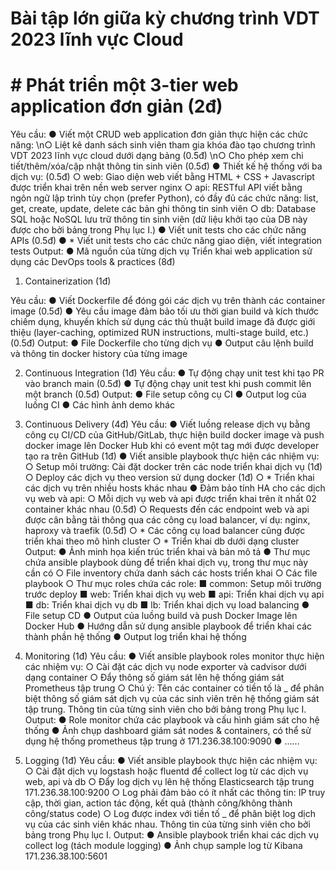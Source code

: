 # Bài tập lớn giữa kỳ chương trình VDT 2023 lĩnh vực Cloud

# # Phát triển một 3-tier web application đơn giản (2đ)

Yêu cầu:
● Viết một CRUD web application đơn giản thực hiện các chức năng:
\n○ Liệt kê danh sách sinh viên tham gia khóa đào tạo chương trình VDT 2023 lĩnh
vực cloud dưới dạng bảng (0.5đ)
\n○ Cho phép xem chi tiết/thêm/xóa/cập nhật thông tin sinh viên (0.5đ)
● Thiết kế hệ thống với ba dịch vụ: (0.5đ)
○ web: Giao diện web viết bằng HTML + CSS + Javascript được triển khai trên nền
web server nginx
○ api: RESTful API viết bằng ngôn ngữ lập trình tùy chọn (prefer Python), có đầy
đủ các chức năng: list, get, create, update, delete các bản ghi thông tin sinh viên
○ db: Database SQL hoặc NoSQL lưu trữ thông tin sinh viên (dữ liệu khởi tạo của
DB này được cho bởi bảng trong Phụ lục I.)
● Viết unit tests cho các chức năng APIs (0.5đ)
● * Viết unit tests cho các chức năng giao diện, viết integration tests
Output:
● Mã nguồn của từng dịch vụ
Triển khai web application sử dụng các DevOps tools & practices
(8đ)


1. Containerization (1đ)


Yêu cầu:
● Viết Dockerfile để đóng gói các dịch vụ trên thành các container image (0.5đ)
● Yêu cầu image đảm bảo tối ưu thời gian build và kích thước chiếm dụng, khuyến khích
sử dụng các thủ thuật build image đã được giới thiệu (layer-caching, optimized RUN
instructions, multi-stage build, etc.) (0.5đ)
Output:
● File Dockerfile cho từng dịch vụ
● Output câu lệnh build và thông tin docker history của từng image


2. Continuous Integration (1đ)
Yêu cầu:
● Tự động chạy unit test khi tạo PR vào branch main (0.5đ)
● Tự động chạy unit test khi push commit lên một branch (0.5đ)
Output:
● File setup công cụ CI
● Output log của luồng CI
● Các hình ảnh demo khác


3. Continuous Delivery (4đ)
Yêu cầu:
● Viết luồng release dịch vụ bằng công cụ CI/CD của GitHub/GitLab, thực hiện build
docker image và push docker image lên Docker Hub khi có event một tag mới được
developer tạo ra trên GitHub (1đ)
● Viết ansible playbook thực hiện các nhiệm vụ:
○ Setup môi trường: Cài đặt docker trên các node triển khai dịch vụ (1đ)
○ Deploy các dịch vụ theo version sử dụng docker (1đ)
○ * Triển khai các dịch vụ trên nhiều hosts khác nhau
● Đảm bảo tính HA cho các dịch vụ web và api:
○ Mỗi dịch vụ web và api được triển khai trên ít nhất 02 container khác nhau (0.5đ)
○ Requests đến các endpoint web và api được cân bằng tải thông qua các công
cụ load balancer, ví dụ: nginx, haproxy và traefik (0.5đ)
○ * Các công cụ load balancer cũng được triển khai theo mô hình cluster
○ * Triển khai db dưới dạng cluster
Output:
● Ảnh minh họa kiến trúc triển khai và bản mô tả
● Thư mục chứa ansible playbook dùng để triển khai dịch vụ, trong thư mục này cần có
○ File inventory chứa danh sách các hosts triển khai
○ Các file playbook
○ Thư mục roles chứa các role:
■ common: Setup môi trường trước deploy
■ web: Triển khai dịch vụ web
■ api: Triển khai dịch vụ api
■ db: Triển khai dịch vụ db
■ lb: Triển khai dịch vụ load balancing
● File setup CD
● Output của luồng build và push Docker Image lên Docker Hub
● Hướng dẫn sử dụng ansible playbook để triển khai các thành phần hệ thống
● Output log triển khai hệ thống



4. Monitoring (1đ)
Yêu cầu:
● Viết ansible playbook roles monitor thực hiện các nhiệm vụ:
○ Cài đặt các dịch vụ node exporter và cadvisor dưới dạng container
○ Đẩy thông số giám sát lên hệ thống giám sát Prometheus tập trung
○ Chú ý: Tên các container có tiền tố là <username>_ để phân biệt thông số giám
sát dịch vụ của các sinh viên trên hệ thống giám sát tập trung. Thông tin
<username> của từng sinh viên cho bởi bảng trong Phụ lục I.
Output:
● Role monitor chứa các playbook và cấu hình giám sát cho hệ thống
● Ảnh chụp dashboard giám sát nodes & containers, có thể sử dụng hệ thống prometheus
tập trung ở 171.236.38.100:9090
● …...
5. Logging (1đ)
Yêu cầu:
● Viết ansible playbook thực hiện các nhiệm vụ:
○ Cài đặt dịch vụ logstash hoặc fluentd để collect log từ các dịch vụ web, api và db
○ Đẩy log dịch vụ lên hệ thống Elasticsearch tập trung 171.236.38.100:9200
○ Log phải đảm bảo có ít nhất các thông tin: IP truy cập, thời gian, action tác động,
kết quả (thành công/không thành công/status code)
○ Log được index với tiền tố <username>_ để phân biệt log dịch vụ của các sinh
viên khác nhau. Thông tin <username> của từng sinh viên cho bởi bảng trong
Phụ lục I.
Output:
● Ansible playbook triển khai các dịch vụ collect log (tách module logging)
● Ảnh chụp sample log từ Kibana 171.236.38.100:5601
